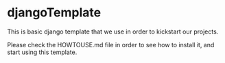 # djangoTemplate

This is basic django template that we use in order to kickstart our projects.

Please check the HOWTOUSE.md file in order to see how to install it, and start using this template.
